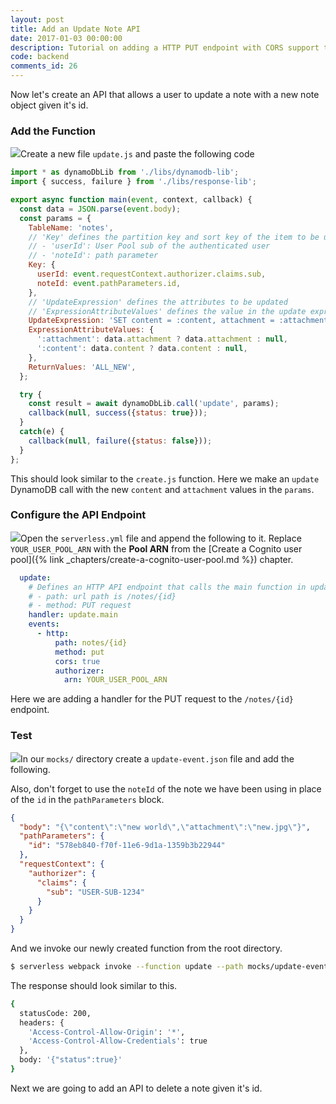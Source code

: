 ```yaml
---
layout: post
title: Add an Update Note API
date: 2017-01-03 00:00:00
description: Tutorial on adding a HTTP PUT endpoint with CORS support to AWS Lambda and API Gateway using the Serverless Framework.
code: backend
comments_id: 26
---
```


Now let's create an API that allows a user to update a note with a new note object given it's id.

### Add the Function

<img class="code-marker" src="{{ site.url }}/assets/s.png" />Create a new file `update.js` and paste the following code

``` javascript
import * as dynamoDbLib from './libs/dynamodb-lib';
import { success, failure } from './libs/response-lib';

export async function main(event, context, callback) {
  const data = JSON.parse(event.body);
  const params = {
    TableName: 'notes',
    // 'Key' defines the partition key and sort key of the item to be updated
    // - 'userId': User Pool sub of the authenticated user
    // - 'noteId': path parameter
    Key: {
      userId: event.requestContext.authorizer.claims.sub,
      noteId: event.pathParameters.id,
    },
    // 'UpdateExpression' defines the attributes to be updated
    // 'ExpressionAttributeValues' defines the value in the update expression
    UpdateExpression: 'SET content = :content, attachment = :attachment',
    ExpressionAttributeValues: {
      ':attachment': data.attachment ? data.attachment : null,
      ':content': data.content ? data.content : null,
    },
    ReturnValues: 'ALL_NEW',
  };

  try {
    const result = await dynamoDbLib.call('update', params);
    callback(null, success({status: true}));
  }
  catch(e) {
    callback(null, failure({status: false}));
  }
};
```

This should look similar to the `create.js` function. Here we make an `update` DynamoDB call with the new `content` and `attachment` values in the `params`.

### Configure the API Endpoint

<img class="code-marker" src="{{ site.url }}/assets/s.png" />Open the `serverless.yml` file and append the following to it. Replace `YOUR_USER_POOL_ARN` with the **Pool ARN** from the [Create a Cognito user pool]({% link _chapters/create-a-cognito-user-pool.md %}) chapter.

``` yaml
  update:
    # Defines an HTTP API endpoint that calls the main function in update.js
    # - path: url path is /notes/{id}
    # - method: PUT request
    handler: update.main
    events:
      - http:
          path: notes/{id}
          method: put
          cors: true
          authorizer:
            arn: YOUR_USER_POOL_ARN
```

Here we are adding a handler for the PUT request to the `/notes/{id}` endpoint.

### Test

<img class="code-marker" src="{{ site.url }}/assets/s.png" />In our `mocks/` directory create a `update-event.json` file and add the following.

Also, don't forget to use the `noteId` of the note we have been using in place of the `id` in the `pathParameters` block.

``` json
{
  "body": "{\"content\":\"new world\",\"attachment\":\"new.jpg\"}",
  "pathParameters": {
    "id": "578eb840-f70f-11e6-9d1a-1359b3b22944"
  },
  "requestContext": {
    "authorizer": {
      "claims": {
        "sub": "USER-SUB-1234"
      }
    }
  }
}
```

And we invoke our newly created function from the root directory.

``` bash
$ serverless webpack invoke --function update --path mocks/update-event.json
```

The response should look similar to this.

``` bash
{
  statusCode: 200,
  headers: {
    'Access-Control-Allow-Origin': '*',
    'Access-Control-Allow-Credentials': true
  },
  body: '{"status":true}'
}
```

Next we are going to add an API to delete a note given it's id.
